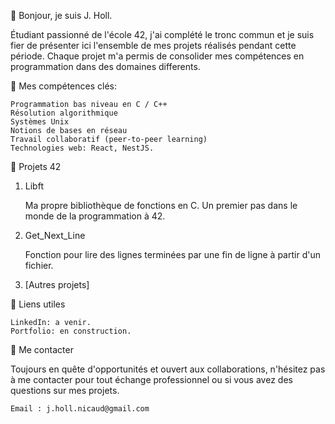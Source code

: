 👋 Bonjour, je suis J. Holl.

Étudiant passionné de l'école 42, j'ai complété le tronc commun et je suis fier de présenter ici l'ensemble de mes projets réalisés pendant cette période.
Chaque projet m'a permis de consolider mes compétences en programmation dans des domaines differents.

🚀 Mes compétences clés:

    Programmation bas niveau en C / C++
    Résolution algorithmique
    Systèmes Unix
    Notions de bases en réseau
    Travail collaboratif (peer-to-peer learning)
    Technologies web: React, NestJS.

📁 Projets 42

1. Libft

    Ma propre bibliothèque de fonctions en C. Un premier pas dans le monde de la programmation à 42.

2. Get_Next_Line

    Fonction pour lire des lignes terminées par une fin de ligne à partir d'un fichier.

3. [Autres projets]


🔗 Liens utiles

    LinkedIn: a venir.
    Portfolio: en construction.

💌 Me contacter

Toujours en quête d'opportunités et ouvert aux collaborations, n'hésitez pas à me contacter pour tout échange professionnel ou si vous avez des questions sur mes projets.

    Email : j.holl.nicaud@gmail.com
